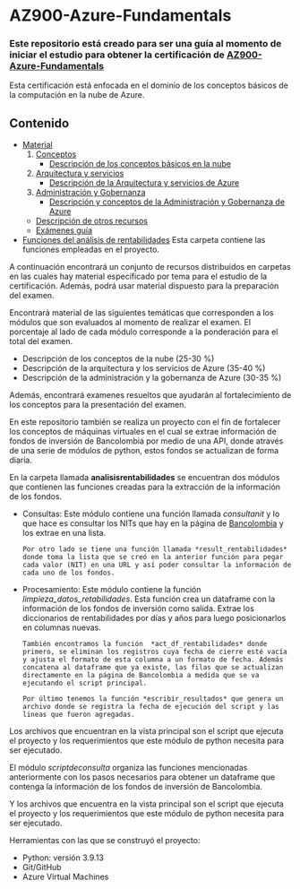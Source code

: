 # AZ900-Azure-Fundamentals

### Este repositorio está creado para ser una guía al momento de iniciar el estudio para obtener la certificación de [AZ900-Azure-Fundamentals](https://learn.microsoft.com/en-us/certifications/exams/az-900/)

Esta certificación está enfocada en el dominio de los conceptos básicos de la computación en la nube de Azure.

## Contenido

- [Material](./Material)
  1. [Conceptos](./Material/1.%20Descripción%20de%20los%20conceptos%20de%20nube)
        - [Descripción de los conceptos básicos en la nube](./Material/1.%20Descripci%C3%B3n%20de%20los%20conceptos%20de%20nube/Conceptos_basicos.md)
  2. [Arquitectura y servicios](./Material/2.%20Descripci%C3%B3n%20de%20la%20arquitectura%20y%20los%20servicios%20de%20Azure)
        - [Descripción de la Arquitectura y servicios de Azure](./Material/2.%20Descripci%C3%B3n%20de%20la%20arquitectura%20y%20los%20servicios%20de%20Azure/Arquitectura_y_servicios.md)
  3. [Administración y Gobernanza](./Material/3.%20Descripci%C3%B3n%20de%20la%20administraci%C3%B3n%20y%20la%20gobernanza%20de%20Azure/)
        - [Descripción y conceptos de la Administración y Gobernanza de Azure](./Material/3.%20Descripci%C3%B3n%20de%20la%20administraci%C3%B3n%20y%20la%20gobernanza%20de%20Azure/Administraci%C3%B3n_y_gobernanza.md)
  - [Descripción de otros recursos](./Material/Descripci%C3%B3n%20otros%20recursos/README.md)
  - [Exámenes guía](./Material/Ex%C3%A1menes%20gu%C3%ADa/)
- [Funciones del análisis de rentabilidades](./analisisrentabilidades/) Esta carpeta contiene las funciones empleadas en el proyecto.


A continuación encontrará un conjunto de recursos distribuidos en carpetas en las cuales hay material especificado por tema para el estudio de la certificación. Además, podrá usar material dispuesto para la preparación del examen.

Encontrará material de las siguientes temáticas que corresponden a los módulos que son evaluados al momento de realizar el examen. El porcentaje al lado de cada módulo corresponde a la ponderación para el total del examen. 

- Descripción de los conceptos de la nube (25-30 %)
- Descripción de la arquitectura y los servicios de Azure (35-40 %)
- Descripción de la administración y la gobernanza de Azure (30-35 %)
    
Además, encontrará examenes resueltos que ayudarán al fortalecimiento de los conceptos para la presentación del examen. 

En este repositorio también se realiza un proyecto con el fin de fortalecer los conceptos de máquinas virtuales en el cual se extrae información de fondos de inversión de Bancolombia por medio de una API, donde através de una serie de módulos de python, estos fondos se actualizan de forma diaria.

En la carpeta llamada **analisisrentabilidades** se encuentran dos módulos que contienen las funciones creadas para la extracción de la información de los fondos.  

- Consultas: Este módulo contiene una función llamada *consultanit* y lo que hace es consultar los NITs que hay en la página de [Bancolombia](https://www.bancolombia.com/consultarFondosInversion/rest/servicio/consultarListaFondos) y los extrae en una lista.

      Por otro lado se tiene una función llamada *result_rentabilidades* donde toma la lista que se creó en la anterior función para pegar cada valor (NIT) en una URL y así poder consultar la información de cada uno de los fondos. 

- Procesamiento: Este módulo contiene la función *limpieza_datos_retabilidades*. Esta función crea un dataframe con la información de los fondos de inversión como salida. Extrae los diccionarios de rentabilidades por días y años para luego posicionarlos en columnas nuevas.

      También encontramos la función  *act_df_rentabilidades* donde primero, se eliminan los registros cuya fecha de cierre esté vacía y ajusta el formato de esta columna a un formato de fecha. Además concatena al dataframe que ya existe, las filas que se actualizan directamente en la página de Bancolombia a medida que se va ejecutando el script principal.

      Por último tenemos la función *escribir_resultados* que genera un archivo donde se registra la fecha de ejecución del script y las lineas que fueron agregadas.

Los archivos que encuentran en la vista principal son el script que ejecuta el proyecto y los requerimientos que este módulo de python necesita para ser ejecutado.

El módulo *scriptdeconsulta* organiza las funciones mencionadas anteriormente con los pasos necesarios para obtener un dataframe que contenga la información de los fondos de inversión de Bancolombia. 

Y los archivos que encuentra en la vista principal son el script que ejecuta el proyecto y los requerimientos que este módulo de python necesita para ser ejecutado.

Herramientas con las que se construyó el proyecto: 

- Python: versión 3.9.13
- Git/GitHub
- Azure Virtual Machines